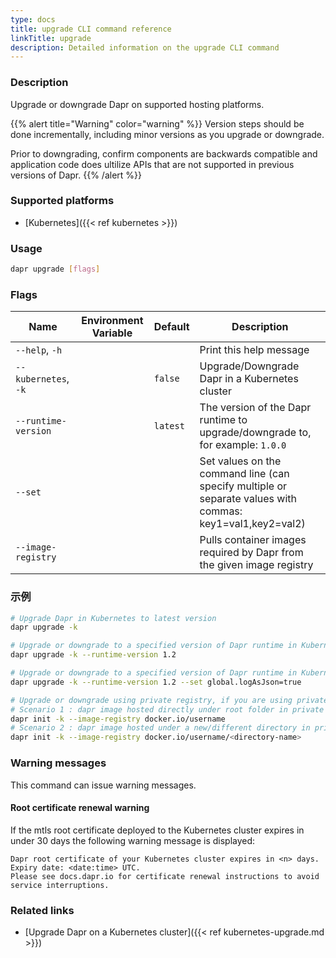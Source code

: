 ```yaml
---
type: docs
title: upgrade CLI command reference
linkTitle: upgrade
description: Detailed information on the upgrade CLI command
---
```


### Description

Upgrade or downgrade Dapr on supported hosting platforms.

{{% alert title="Warning" color="warning" %}}
Version steps should be done incrementally, including minor versions as you upgrade or downgrade.

Prior to downgrading, confirm components are backwards compatible and application code does ultilize APIs that are not supported in previous versions of Dapr.
{{% /alert %}}

### Supported platforms

- [Kubernetes]({{< ref kubernetes >}})

### Usage

```bash
dapr upgrade [flags]
```

### Flags

| Name                 | Environment Variable | Default  | Description                                                                                                                  |
| -------------------- | -------------------- | -------- | ---------------------------------------------------------------------------------------------------------------------------- |
| `--help`, `-h`       |                      |          | Print this help message                                                                                                      |
| `--kubernetes`, `-k` |                      | `false`  | Upgrade/Downgrade Dapr in a Kubernetes cluster                                                                               |
| `--runtime-version`  |                      | `latest` | The version of the Dapr runtime to upgrade/downgrade to, for example: `1.0.0`                                                |
| `--set`              |                      |          | Set values on the command line (can specify multiple or separate values with commas: key1=val1,key2=val2) |
| `--image-registry`   |                      |          | Pulls container images required by Dapr from the given image registry                                                        |

### 示例

```bash
# Upgrade Dapr in Kubernetes to latest version
dapr upgrade -k

# Upgrade or downgrade to a specified version of Dapr runtime in Kubernetes
dapr upgrade -k --runtime-version 1.2

# Upgrade or downgrade to a specified version of Dapr runtime in Kubernetes with value set
dapr upgrade -k --runtime-version 1.2 --set global.logAsJson=true
```

```bash
# Upgrade or downgrade using private registry, if you are using private registry for hosting dapr images and have used it while doing `dapr init -k`
# Scenario 1 : dapr image hosted directly under root folder in private registry - 
dapr init -k --image-registry docker.io/username
# Scenario 2 : dapr image hosted under a new/different directory in private registry - 
dapr init -k --image-registry docker.io/username/<directory-name>
```

### Warning messages

This command can issue warning messages.

#### Root certificate renewal warning

If the mtls root certificate deployed to the Kubernetes cluster expires in under 30 days the following warning message is displayed:

```
Dapr root certificate of your Kubernetes cluster expires in <n> days. Expiry date: <date:time> UTC. 
Please see docs.dapr.io for certificate renewal instructions to avoid service interruptions.
```

### Related links

- [Upgrade Dapr on a Kubernetes cluster]({{< ref kubernetes-upgrade.md >}})
